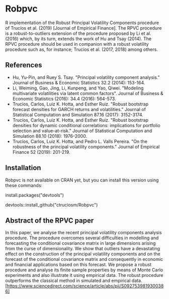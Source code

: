 # Robpvc

R implementation of the Robust Principal Volatility Components procedure of Trucíos et al. (2019) [Journal of Empirical Finance]. The RPVC procedure is a robust-to-outliers extension of the procedure proposed by Li et al. (2016) which, by its turn, extends the work of Hu and Tsay (2014). The RPVC procedure should be used in companion with a robust volatility procedure such as, for instance; Trucíos et al. (2017, 2018) among others.

## References

- Hu, Yu-Pin, and Ruey S. Tsay. "Principal volatility component analysis." Journal of Business & Economic Statistics 32.2 (2014): 153-164.
- Li, Weiming, Gao, Jing, Li, Kunpeng, and Yao, Qiwei. "Modeling multivariate volatilities via latent common factors". Journal of Business & Economic Statistics (2016): 34.4 (2016): 564-573.
- Trucíos, Carlos, Luiz K. Hotta, and Esther Ruiz. "Robust bootstrap forecast densities for GARCH returns and volatilities." Journal of Statistical Computation and Simulation 87.16 (2017): 3152-3174.
- Trucíos, Carlos, Luiz K. Hotta, and Esther Ruiz. "Robust bootstrap densities for dynamic conditional correlations: implications for portfolio selection and value-at-risk." Journal of Statistical Computation and Simulation 88.10 (2018): 1976-2000.
- Trucíos, Carlos, Luiz K. Hotta, and Pedro L. Valls Pereira. "On the robustness of the principal volatility components." Journal of Empirical Finance 52 (2019): 201-219.

## Installation

Robpvc is not available on CRAN yet, but you can install this version using these commands:

install.packages("devtools")

devtools::install_github("ctruciosm/Robpvc")

## Abstract of the RPVC paper

In this paper, we analyse the recent principal volatility components analysis procedure. The procedure overcomes several difficulties in modelling and forecasting the conditional covariance matrix in large dimensions arising from the curse of dimensionality. We show that outliers have a devastating effect on the construction of the principal volatility components and on the forecast of the conditional covariance matrix and consequently in economic and financial applications based on this forecast. We propose a robust procedure and analyse its finite sample properties by means of Monte Carlo experiments and also illustrate it using empirical data. The robust procedure outperforms the classical method in simulated and empirical data. [https://www.sciencedirect.com/science/article/abs/pii/S0927539819300386]
